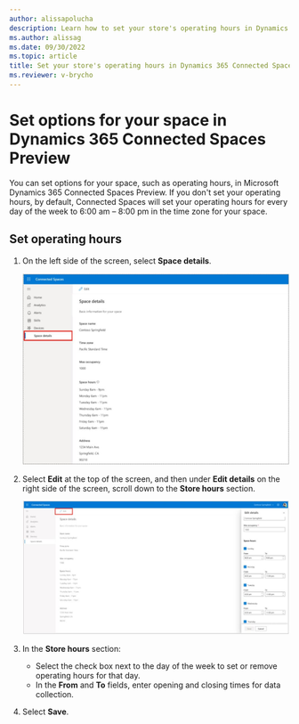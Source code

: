 ```yaml
---
author: alissapolucha
description: Learn how to set your store's operating hours in Dynamics 365 Connected Spaces Preview
ms.author: alissag
ms.date: 09/30/2022
ms.topic: article
title: Set your store's operating hours in Dynamics 365 Connected Spaces Preview
ms.reviewer: v-brycho
---
```


# Set options for your space in Dynamics 365 Connected Spaces Preview

You can set options for your space, such as operating hours, in Microsoft Dynamics 365 Connected Spaces Preview. If you don't set your operating hours, by default, Connected Spaces will set your operating hours for every day of the week to 6:00 am – 8:00 pm in the time zone for your space.

## Set operating hours

1. On the left side of the screen, select **Space details**.

    ![Screenshot of Settings and operating hours](media/space-details.JPG "Screenshot of Settings and operating hours")

2. Select **Edit** at the top of the screen, and then under **Edit details** on the right side of the screen, scroll down to the **Store hours** section.

    ![Screenshot of Edit button highlighted.](media/space-details-edit.JPG "Screenshot of Edit button highlighted")
    
3. In the **Store hours** section: 

    - Select the check box next to the day of the week to set or remove operating hours for that day.
    - In the **From** and **To** fields, enter opening and closing times for data collection. 

4. Select **Save**. 

